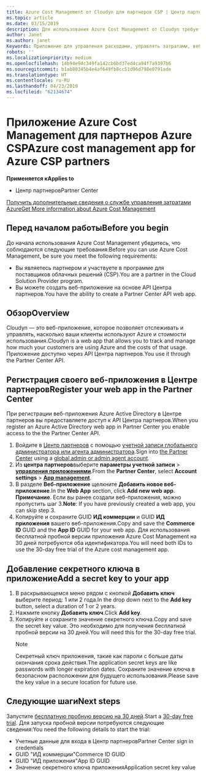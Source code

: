 ```yaml
---
title: Azure Cost Management от Cloudyn для партнеров CSP | Центр партнеров
ms.topic: article
ms.date: 03/15/2019
description: Для использования Azure Cost Management от Cloudyn требуется предоставленный доступ к API Центра партнеров.
author: Janet
ms.author: janet
Keywords: Приложение для управления расходами, управлять затратами, веб-приложения
robots: ''
ms.localizationpriority: medium
ms.openlocfilehash: 14b94e94c349fa142cb6bd37ed4ca94f7a9397b6
ms.sourcegitcommit: b1ab80345b4e4af649fb8cc51d96d798e0791ade
ms.translationtype: HT
ms.contentlocale: ru-RU
ms.lasthandoff: 04/23/2019
ms.locfileid: "62134674"
---
```

# <a name="azure-cost-management-app-for-azure-csp-partners"></a><span data-ttu-id="456b4-104">Приложение Azure Cost Management для партнеров Azure CSP</span><span class="sxs-lookup"><span data-stu-id="456b4-104">Azure cost management app for Azure CSP partners</span></span>  

<span data-ttu-id="456b4-105">**Применяется к**</span><span class="sxs-lookup"><span data-stu-id="456b4-105">**Applies to**</span></span>

-  <span data-ttu-id="456b4-106">Центр партнеров</span><span class="sxs-lookup"><span data-stu-id="456b4-106">Partner Center</span></span>

[<span data-ttu-id="456b4-107">Получить дополнительные сведения о службе управления затратами Azure</span><span class="sxs-lookup"><span data-stu-id="456b4-107">Get More information about Azure Cost Management</span></span>](https://go.microsoft.com/fwlink/p/?linkid=857893)

## <a name="before-you-begin"></a><span data-ttu-id="456b4-108">Перед началом работы</span><span class="sxs-lookup"><span data-stu-id="456b4-108">Before you begin</span></span>
<span data-ttu-id="456b4-109">До начала использования Azure Cost Management убедитесь, что соблюдаются следующие требования:</span><span class="sxs-lookup"><span data-stu-id="456b4-109">Before you can use Azure Cost Management, be sure you meet the following requirements:</span></span>

- <span data-ttu-id="456b4-110">Вы являетесь партнером и участвуете в программе для поставщиков облачных решений (CSP).</span><span class="sxs-lookup"><span data-stu-id="456b4-110">You are a partner in the Cloud Solution Provider program.</span></span>
- <span data-ttu-id="456b4-111">Вы можете создать веб-приложение на основе API Центра партнеров.</span><span class="sxs-lookup"><span data-stu-id="456b4-111">You have the ability to create a Partner Center API web app.</span></span>

## <a name="overview"></a><span data-ttu-id="456b4-112">Обзор</span><span class="sxs-lookup"><span data-stu-id="456b4-112">Overview</span></span>

<span data-ttu-id="456b4-113">Cloudyn — это веб-приложение, которое позволяет отслеживать и управлять, насколько ваши клиенты используют Azure и стоимости использования.</span><span class="sxs-lookup"><span data-stu-id="456b4-113">Cloudyn is a web app that allows you to track and manage how much your customers are using Azure and the costs of that usage.</span></span> <span data-ttu-id="456b4-114">Приложение доступно через API Центра партнеров.</span><span class="sxs-lookup"><span data-stu-id="456b4-114">You use it through the Partner Center API.</span></span>

## <a name="register-your-web-app-in-the-partner-center"></a><span data-ttu-id="456b4-115">Регистрация своего веб-приложения в Центре партнеров</span><span class="sxs-lookup"><span data-stu-id="456b4-115">Register your web app in the Partner Center</span></span>
<span data-ttu-id="456b4-116">При регистрации веб-приложения Azure Active Directory в Центре партнеров вы предоставляете доступ к API Центра партнеров.</span><span class="sxs-lookup"><span data-stu-id="456b4-116">When you register an Azure Active Directory web app in Partner Center you enable access to the the Partner Center API.</span></span> 
1.  <span data-ttu-id="456b4-117">Войдите в [Центр партнеров](https://partnercenter.microsoft.com/en-us/pcv/dashboard/overview) с помощью [учетной записи глобального администратора или агента администратора](create-user-accounts-and-set-permissions.md).</span><span class="sxs-lookup"><span data-stu-id="456b4-117">Sign into [the Partner Center](https://partnercenter.microsoft.com/en-us/pcv/dashboard/overview) using a [global admin or admin agent account](create-user-accounts-and-set-permissions.md).</span></span>
2.  <span data-ttu-id="456b4-118">Из **центра партнеров**выберите **параметры учетной записи** &gt;  **[управления приложениями](https://partnercenter.microsoft.com/en-us/pcv/apiintegration/appmanagement)**.</span><span class="sxs-lookup"><span data-stu-id="456b4-118">From the **Partner Center**, select **Account settings** &gt; **[App management](https://partnercenter.microsoft.com/en-us/pcv/apiintegration/appmanagement)**.</span></span>
3.  <span data-ttu-id="456b4-119">В разделе **Веб-приложение** щелкните **Добавить новое веб-приложение**.</span><span class="sxs-lookup"><span data-stu-id="456b4-119">In the **Web App** section, click **Add new web app**.</span></span>
<br> <span data-ttu-id="456b4-120">**Примечание**. Если вы ранее создали веб-приложения, можно пропустить шаг 3.</span><span class="sxs-lookup"><span data-stu-id="456b4-120">**Note**: If you have previously created a web app, you can skip step 3.</span></span>
4.  <span data-ttu-id="456b4-121">Копируйте и сохраните GUID **ИД коммерции** и GUID **ИД приложения** вашего веб-приложения.</span><span class="sxs-lookup"><span data-stu-id="456b4-121">Copy and save the **Commerce ID** GUID and the **App ID** GUID for your web app.</span></span> <span data-ttu-id="456b4-122">Для использования бесплатной пробной версии приложения Azure Cost Management на 30 дней потребуются оба идентификатора.</span><span class="sxs-lookup"><span data-stu-id="456b4-122">You will need both IDs to use the 30-day free trial of the Azure cost management app.</span></span>

## <a name="add-a-secret-key-to-your-app"></a><span data-ttu-id="456b4-123">Добавление секретного ключа в приложение</span><span class="sxs-lookup"><span data-stu-id="456b4-123">Add a secret key to your app</span></span>
1. <span data-ttu-id="456b4-124">В раскрывающемся меню рядом с кнопкой **Добавить ключ** выберите период: 1 или 2 года.</span><span class="sxs-lookup"><span data-stu-id="456b4-124">In the drop down next to the **Add key** button, select a duration of 1 or 2 years.</span></span>
2. <span data-ttu-id="456b4-125">Нажмите кнопку **Добавить ключ**.</span><span class="sxs-lookup"><span data-stu-id="456b4-125">Click **Add key**.</span></span> 
3. <span data-ttu-id="456b4-126">Копируйте и сохраните значение секретного ключа.</span><span class="sxs-lookup"><span data-stu-id="456b4-126">Copy and save the secret key value.</span></span> <span data-ttu-id="456b4-127">Это необходимо для получения бесплатной пробной версии на 30 дней.</span><span class="sxs-lookup"><span data-stu-id="456b4-127">You will need this for the 30-day free trial.</span></span><br>
   > [!NOTE]  
   > <span data-ttu-id="456b4-128">Секретный ключ приложения, такие как пароли с больше даты окончания срока действия.</span><span class="sxs-lookup"><span data-stu-id="456b4-128">The application secret keys are like passwords with longer expiration dates.</span></span> <span data-ttu-id="456b4-129">Сохраните значение ключа в безопасном расположении для будущего использования.</span><span class="sxs-lookup"><span data-stu-id="456b4-129">Please save the key value in a secure location for future use.</span></span>

## <a name="next-steps"></a><span data-ttu-id="456b4-130">Следующие шаги</span><span class="sxs-lookup"><span data-stu-id="456b4-130">Next steps</span></span>
<span data-ttu-id="456b4-131">Запустите [бесплатную пробную версию на 30 дней](https://go.microsoft.com/fwlink/?linkid=857895).</span><span class="sxs-lookup"><span data-stu-id="456b4-131">Start a [30-day free trial](https://go.microsoft.com/fwlink/?linkid=857895).</span></span>
<span data-ttu-id="456b4-132">Для запуска пробной версии потребуются следующие сведения:</span><span class="sxs-lookup"><span data-stu-id="456b4-132">You need the following details to start the trial:</span></span>
- <span data-ttu-id="456b4-133">Учетные данные для входа в Центр партнеров</span><span class="sxs-lookup"><span data-stu-id="456b4-133">Partner Center sign in credentials</span></span>
- <span data-ttu-id="456b4-134">GUID "ИД коммерции"</span><span class="sxs-lookup"><span data-stu-id="456b4-134">Commerce ID GUID</span></span>
- <span data-ttu-id="456b4-135">GUID "ИД приложения"</span><span class="sxs-lookup"><span data-stu-id="456b4-135">App ID GUID</span></span>
- <span data-ttu-id="456b4-136">Значение секретного ключа приложения</span><span class="sxs-lookup"><span data-stu-id="456b4-136">Application secret key value</span></span>
